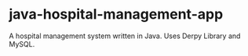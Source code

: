 # java-hospital-management-app
A hospital management system written in Java. Uses Derpy Library and MySQL.
